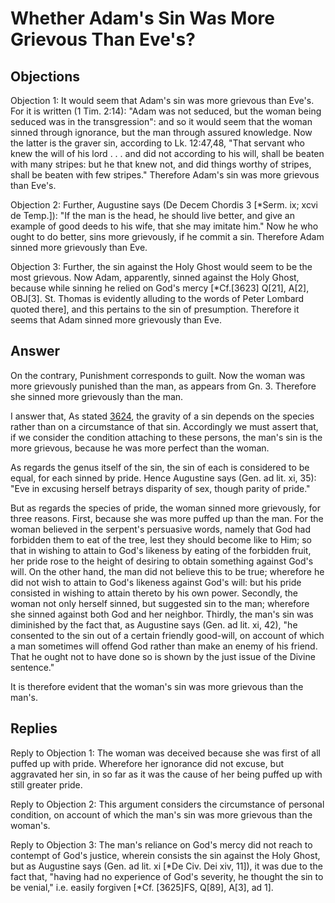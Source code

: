# Whether Adam's Sin Was More Grievous Than Eve's?

## Objections

Objection 1: It would seem that Adam's sin was more grievous than Eve's. For it is written (1 Tim. 2:14): "Adam was not seduced, but the woman being seduced was in the transgression": and so it would seem that the woman sinned through ignorance, but the man through assured knowledge. Now the latter is the graver sin, according to Lk. 12:47,48, "That servant who knew the will of his lord . . . and did not according to his will, shall be beaten with many stripes: but he that knew not, and did things worthy of stripes, shall be beaten with few stripes." Therefore Adam's sin was more grievous than Eve's.

Objection 2: Further, Augustine says (De Decem Chordis 3 [*Serm. ix; xcvi de Temp.]): "If the man is the head, he should live better, and give an example of good deeds to his wife, that she may imitate him." Now he who ought to do better, sins more grievously, if he commit a sin. Therefore Adam sinned more grievously than Eve.

Objection 3: Further, the sin against the Holy Ghost would seem to be the most grievous. Now Adam, apparently, sinned against the Holy Ghost, because while sinning he relied on God's mercy [*Cf.[3623] Q[21], A[2], OBJ[3]. St. Thomas is evidently alluding to the words of Peter Lombard quoted there], and this pertains to the sin of presumption. Therefore it seems that Adam sinned more grievously than Eve.

## Answer

On the contrary, Punishment corresponds to guilt. Now the woman was more grievously punished than the man, as appears from Gn. 3. Therefore she sinned more grievously than the man.

I answer that, As stated [3624](A[3]), the gravity of a sin depends on the species rather than on a circumstance of that sin. Accordingly we must assert that, if we consider the condition attaching to these persons, the man's sin is the more grievous, because he was more perfect than the woman.

As regards the genus itself of the sin, the sin of each is considered to be equal, for each sinned by pride. Hence Augustine says (Gen. ad lit. xi, 35): "Eve in excusing herself betrays disparity of sex, though parity of pride."

But as regards the species of pride, the woman sinned more grievously, for three reasons. First, because she was more puffed up than the man. For the woman believed in the serpent's persuasive words, namely that God had forbidden them to eat of the tree, lest they should become like to Him; so that in wishing to attain to God's likeness by eating of the forbidden fruit, her pride rose to the height of desiring to obtain something against God's will. On the other hand, the man did not believe this to be true; wherefore he did not wish to attain to God's likeness against God's will: but his pride consisted in wishing to attain thereto by his own power. Secondly, the woman not only herself sinned, but suggested sin to the man; wherefore she sinned against both God and her neighbor. Thirdly, the man's sin was diminished by the fact that, as Augustine says (Gen. ad lit. xi, 42), "he consented to the sin out of a certain friendly good-will, on account of which a man sometimes will offend God rather than make an enemy of his friend. That he ought not to have done so is shown by the just issue of the Divine sentence."

It is therefore evident that the woman's sin was more grievous than the man's.

## Replies

Reply to Objection 1: The woman was deceived because she was first of all puffed up with pride. Wherefore her ignorance did not excuse, but aggravated her sin, in so far as it was the cause of her being puffed up with still greater pride.

Reply to Objection 2: This argument considers the circumstance of personal condition, on account of which the man's sin was more grievous than the woman's.

Reply to Objection 3: The man's reliance on God's mercy did not reach to contempt of God's justice, wherein consists the sin against the Holy Ghost, but as Augustine says (Gen. ad lit. xi [*De Civ. Dei xiv, 11]), it was due to the fact that, "having had no experience of God's severity, he thought the sin to be venial," i.e. easily forgiven [*Cf. [3625]FS, Q[89], A[3], ad 1].
